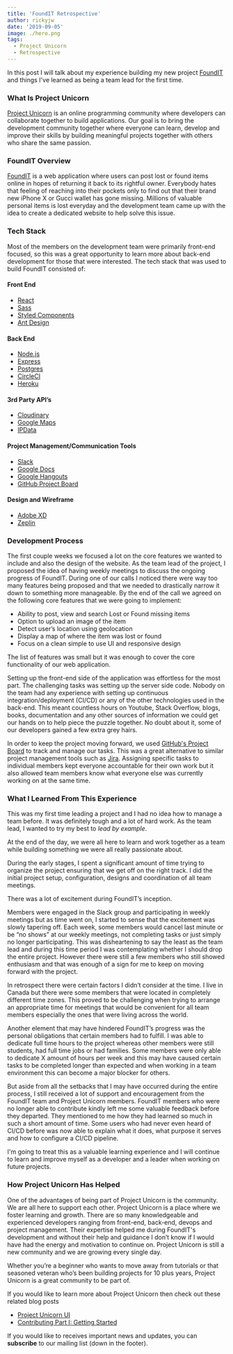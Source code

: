 ```yaml
---
title: 'FoundIT Retrospective'
author: rickyjw
date: '2019-09-05'
image: ./hero.png
tags:
  - Project Unicorn
  - Retrospective
---
```


In this post I will talk about my experience building my new project [FoundIT](https://foundit.herokuapp.com) and things I've learned as being a team lead for the first time.

### What Is Project Unicorn

[Project Unicorn](https://projectunicorn.net/) is an online programming community where developers can collaborate together to build applications. Our goal is to bring the development community together where everyone can learn, develop and improve their skills by building meaningful projects together with others who share the same passion.

### FoundIT Overview

[FoundIT](https://foundit.herokuapp.com) is a web application where users can post lost or found items online in hopes of returning it back to its rightful owner. Everybody hates that feeling of reaching into their pockets only to find out that their brand new iPhone X or Gucci wallet has gone missing. Millions of valuable personal items is lost everyday and the development team came up with the idea to create a dedicated website to help solve this issue.

### Tech Stack

Most of the members on the development team were primarily front-end focused, so this was a great opportunity to learn more about back-end development for those that were interested. The tech stack that was used to build FoundIT consisted of:

#### Front End

- [React](https://reactjs.org/)
- [Sass](https://sass-lang.com/)
- [Styled Components](https://www.styled-components.com/)
- [Ant Design](https://ant.design/)

#### Back End

- [Node.js](https://nodejs.org/en/)
- [Express](https://expressjs.com/)
- [Postgres](https://www.postgresql.org/)
- [CircleCI](https://circleci.com/)
- [Heroku](https://www.heroku.com/)

#### 3rd Party API’s

- [Cloudinary](https://cloudinary.com/documentation/cloudinary_references)
- [Google Maps](https://developers.google.com/maps/documentation/javascript/tutorial)
- [IPData](https://ipdata.co/)

#### Project Management/Communication Tools

- [Slack](https://slack.com)
- [Google Docs](https://docs.google.com)
- [Google Hangouts](https://hangouts.google.com/webchat/start)
- [GitHub Project Board](https://github.com/features/project-management/)

#### Design and Wireframe

- [Adobe XD](https://www.adobe.com/ca/products/xd.html)
- [Zeplin](https://zeplin.io/)

### Development Process

The first couple weeks we focused a lot on the core features we wanted to include and also the design of the website. As the team lead of the project, I proposed the idea of having weekly meetings to discuss the ongoing progress of FoundIT. During one of our calls I noticed there were way too many features being proposed and that we needed to drastically narrow it down to something more manageable. By the end of the call we agreed on the following core features that we were going to implement:

- Ability to post, view and search Lost or Found missing items
- Option to upload an image of the item
- Detect user’s location using geolocation
- Display a map of where the item was lost or found
- Focus on a clean simple to use UI and responsive design

The list of features was small but it was enough to cover the core functionality of our web application.

Setting up the front-end side of the application was effortless for the most part. The challenging tasks was setting up the server side code. Nobody on the team had any experience with setting up continuous integration/deployment (CI/CD) or any of the other technologies used in the back-end. This meant countless hours on Youtube, Stack Overflow, blogs, books, documentation and any other sources of information we could get our hands on to help piece the puzzle together. No doubt about it, some of our developers gained a few extra grey hairs.

In order to keep the project moving forward, we used [GitHub's Project Board](https://github.com/features/project-management/) to track and manage our tasks. This was a great alternative to similar project management tools such as [Jira](https://www.atlassian.com/software/jira). Assigning specific tasks to individual members kept everyone accountable for their own work but it also allowed team members know what everyone else was currently working on at the same time.

### What I Learned From This Experience

This was my first time leading a project and I had no idea how to manage a team before. It was definitely tough and a lot of hard work. As the team lead, I wanted to try my best to _lead by example_.

At the end of the day, we were all here to learn and work together as a team while building something we were all really passionate about.

During the early stages, I spent a significant amount of time trying to organize the project ensuring that we get off on the right track. I did the initial project setup, configuration, designs and coordination of all team meetings.

There was a lot of excitement during FoundIT’s inception.

Members were engaged in the Slack group and participating in weekly meetings but as time went on, I started to sense that the excitement was slowly tapering off. Each week, some members would cancel last minute or be “no shows” at our weekly meetings, not completing tasks or just simply no longer participating. This was disheartening to say the least as the team lead and during this time period I was contemplating whether I should drop the entire project. However there were still a few members who still showed enthusiasm and that was enough of a sign for me to keep on moving forward with the project.

In retrospect there were certain factors I didn’t consider at the time. I live in Canada but there were some members that were located in completely different time zones. This proved to be challenging when trying to arrange an appropriate time for meetings that would be convenient for all team members especially the ones that were living across the world.

Another element that may have hindered FoundIT’s progress was the personal obligations that certain members had to fulfill. I was able to dedicate full time hours to the project whereas other members were still students, had full time jobs or had families. Some members were only able to dedicate X amount of hours per week and this may have caused certain tasks to be completed longer than expected and when working in a team environment this can become a major blocker for others.

But aside from all the setbacks that I may have occurred during the entire process, I still received a lot of support and encouragement from the FoundIT team and Project Unicorn members. FoundIT members who were no longer able to contribute kindly left me some valuable feedback before they departed. They mentioned to me how they had learned so much in such a short amount of time. Some users who had never even heard of CI/CD before was now able to explain what it does, what purpose it serves and how to configure a CI/CD pipeline.

I'm going to treat this as a valuable learning experience and I will continue to learn and improve myself as a developer and a leader when working on future projects.

### How Project Unicorn Has Helped

One of the advantages of being part of Project Unicorn is the community. We are all here to support each other. Project Unicorn is a place where we foster learning and growth. There are so many knowledgeable and experienced developers ranging from front-end, back-end, devops and project management. Their expertise helped me during FoundIT's development and without their help and guidance I don’t know if I would have had the energy and motivation to continue on. Project Unicorn is still a new community and we are growing every single day.

Whether you’re a beginner who wants to move away from tutorials or that seasoned veteran who’s been building projects for 10 plus years, Project Unicorn is a great community to be part of.

If you would like to learn more about Project Unicorn then check out these related blog posts

- [Project Unicorn UI](https://projectunicorn.net/blog/project-unicorn-ui/)
- [Contributing Part I: Getting Started](https://projectunicorn.net/blog/contributing-part-i-getting-started/)

If you would like to receives important news and updates, you can **subscribe** to our mailing list (down in the footer).
